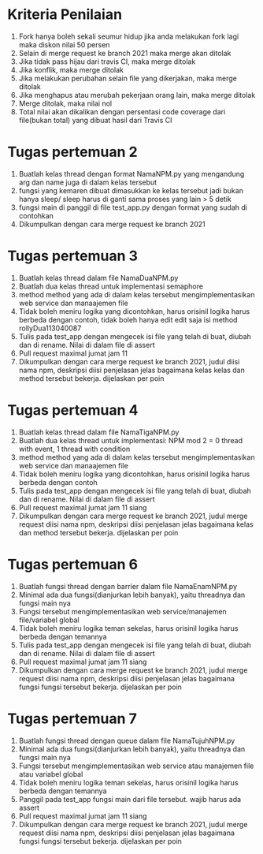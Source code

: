 # Kriteria Penilaian
1. Fork hanya boleh sekali seumur hidup jika anda melakukan fork lagi maka diskon nilai 50 persen
2. Selain di merge request ke branch 2021 maka merge akan ditolak
3. Jika tidak pass hijau dari travis CI, maka merge ditolak
4. Jika konflik, maka merge ditolak
5. Jika melakukan perubahan selain file yang dikerjakan, maka merge ditolak
6. Jika menghapus atau merubah pekerjaan orang lain, maka merge ditolak
7. Merge ditolak, maka nilai nol
8. Total nilai akan dikalikan dengan persentasi code coverage dari file(bukan total) yang dibuat hasil dari Travis CI

# Tugas pertemuan 2
1. Buatlah kelas thread dengan format NamaNPM.py yang mengandung arg dan name juga di dalam kelas tersebut
2. fungsi yang kemaren dibuat dimasukkan ke kelas tersebut jadi bukan hanya sleep/ sleep harus di ganti sama proses yang lain > 5 detik
3. fungsi main di panggil di file test_app.py dengan format yang sudah di contohkan
4. Dikumpulkan dengan cara merge request ke branch 2021

# Tugas pertemuan 3
1. Buatlah kelas thread dalam file NamaDuaNPM.py 
2. Buatlah dua kelas thread untuk implementasi semaphore 
3. method method yang ada di dalam kelas tersebut mengimplementasikan web service dan manaajemen file
4. Tidak boleh meniru logika yang dicontohkan, harus orisinil logika harus berbeda dengan contoh, tidak boleh hanya edit edit saja isi method rollyDua113040087
5. Tulis pada test_app dengan mengecek isi file yang telah di buat, diubah dan di rename. Nilai di dalam file di assert
6. Pull request maximal jumat jam 11
7. Dikumpulkan dengan cara merge request ke branch 2021, judul diisi nama npm, deskripsi diisi penjelasan jelas bagaimana kelas kelas dan method tersebut bekerja. dijelaskan per poin

# Tugas pertemuan 4
1. Buatlah kelas thread dalam file NamaTigaNPM.py 
2. Buatlah dua kelas thread untuk implementasi: NPM mod 2 = 0 thread with event, 1 thread with condition 
3. method method yang ada di dalam kelas tersebut mengimplementasikan web service dan manaajemen file
4. Tidak boleh meniru logika yang dicontohkan, harus orisinil logika harus berbeda dengan contoh
5. Tulis pada test_app dengan mengecek isi file yang telah di buat, diubah dan di rename. Nilai di dalam file di assert
6. Pull request maximal jumat jam 11 siang
7. Dikumpulkan dengan cara merge request ke branch 2021, judul merge request diisi nama npm, deskripsi diisi penjelasan jelas bagaimana kelas dan method tersebut bekerja. dijelaskan per poin

# Tugas pertemuan 6
1. Buatlah fungsi thread dengan barrier dalam file NamaEnamNPM.py 
2. Minimal ada dua fungsi(dianjurkan lebih banyak), yaitu threadnya dan fungsi main nya
3. Fungsi tersebut mengimplementasikan web service/manajemen file/variabel global
4. Tidak boleh meniru logika teman sekelas, harus orisinil logika harus berbeda dengan temannya
5. Tulis pada test_app dengan mengecek isi file yang telah di buat, diubah dan di rename. Nilai di dalam file di assert
6. Pull request maximal jumat jam 11 siang
7. Dikumpulkan dengan cara merge request ke branch 2021, judul merge request diisi nama npm, deskripsi diisi penjelasan jelas bagaimana fungsi fungsi tersebut bekerja. dijelaskan per poin


# Tugas pertemuan 7
1. Buatlah fungsi thread dengan queue dalam file NamaTujuhNPM.py 
2. Minimal ada dua fungsi(dianjurkan lebih banyak), yaitu threadnya dan fungsi main nya
3. Fungsi tersebut mengimplementasikan web service atau manajemen file atau variabel global
4. Tidak boleh meniru logika teman sekelas, harus orisinil logika harus berbeda dengan temannya
5. Panggil pada test_app fungsi main dari file tersebut. wajib harus ada assert
6. Pull request maximal jumat jam 11 siang
7. Dikumpulkan dengan cara merge request ke branch 2021, judul merge request diisi nama npm, deskripsi diisi penjelasan jelas bagaimana fungsi fungsi tersebut bekerja. dijelaskan per poin